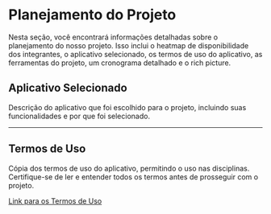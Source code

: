 # Planejamento do Projeto

Nesta seção, você encontrará informações detalhadas sobre o planejamento do nosso projeto. Isso inclui o heatmap de disponibilidade dos integrantes, o aplicativo selecionado, os termos de uso do aplicativo, as ferramentas do projeto, um cronograma detalhado e o rich picture.


## Aplicativo Selecionado

Descrição do aplicativo que foi escolhido para o projeto, incluindo suas funcionalidades e por que foi selecionado.

---

## Termos de Uso

Cópia dos termos de uso do aplicativo, permitindo o uso nas disciplinas. Certifique-se de ler e entender todos os termos antes de prosseguir com o projeto.

[Link para os Termos de Uso](#)



